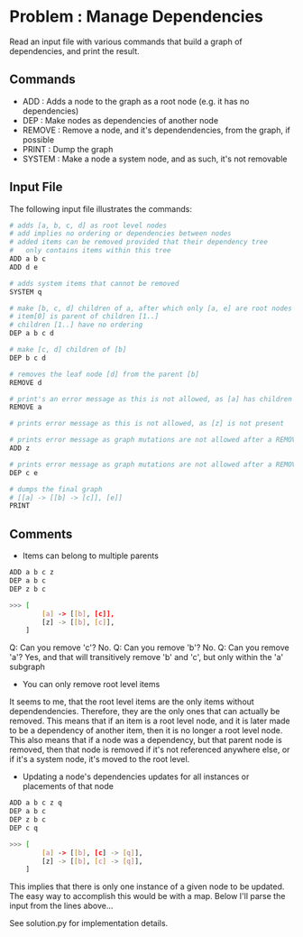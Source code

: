 # Problem : Manage Dependencies

Read an input file with various commands that build a graph of dependencies, and print the result.

## Commands

* ADD       : Adds a node to the graph as a root node (e.g. it has no dependencies)
* DEP       : Make nodes as dependencies of another node
* REMOVE    : Remove a node, and it's dependendencies, from the graph, if possible
* PRINT     : Dump the graph
* SYSTEM    : Make a node a system node, and as such, it's not removable

## Input File

The following input file illustrates the commands:

```bash
# adds [a, b, c, d] as root level nodes
# add implies no ordering or dependencies between nodes
# added items can be removed provided that their dependency tree
#   only contains items within this tree
ADD a b c
ADD d e

# adds system items that cannot be removed
SYSTEM q

# make [b, c, d] children of a, after which only [a, e] are root nodes
# item[0] is parent of children [1..]
# children [1..] have no ordering
DEP a b c d

# make [c, d] children of [b]
DEP b c d

# removes the leaf node [d] from the parent [b]
REMOVE d

# print's an error message as this is not allowed, as [a] has children
REMOVE a

# prints error message as this is not allowed, as [z] is not present

# prints error message as graph mutations are not allowed after a REMOVE  
ADD z

# prints error message as graph mutations are not allowed after a REMOVE  
DEP c e

# dumps the final graph
# [[a] -> [[b] -> [c]], [e]]
PRINT
```

## Comments

* Items can belong to multiple parents

```bash
ADD a b c z
DEP a b c
DEP z b c

>>> [
        [a] -> [[b], [c]], 
        [z] -> [[b], [c]],
    ]
```

Q: Can you remove 'c'? No.
Q: Can you remove 'b'? No.
Q: Can you remove 'a'? Yes, and that will transitively remove 'b' and 'c', but only within the 'a' subgraph

* You can only remove root level items

It seems to me, that the root level items are the only items without dependendencies. Therefore, they are the only ones that can actually be removed. This means that if an item is a root level node, and it is later made to be a dependency of another item, then it is no longer a root level node. This also means that if a node was a dependency, but that parent node is removed, then that node is removed if it's not referenced anywhere else, or if it's a system node, it's moved to the root level.

* Updating a node's dependencies updates for all instances or placements of that node

```bash
ADD a b c z q
DEP a b c
DEP z b c
DEP c q

>>> [
        [a] -> [[b], [c] -> [q]], 
        [z] -> [[b], [c] -> [q]],
    ]
```

This implies that there is only one instance of a given node to be updated. The easy way to accomplish this would be with a map. Below I'll parse the input from the lines above...


See solution.py for implementation details.
